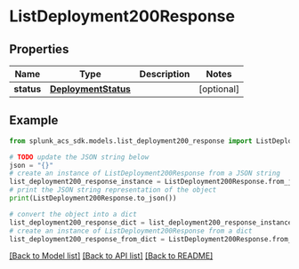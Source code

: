 # ListDeployment200Response


## Properties

Name | Type | Description | Notes
------------ | ------------- | ------------- | -------------
**status** | [**DeploymentStatus**](DeploymentStatus.md) |  | [optional] 

## Example

```python
from splunk_acs_sdk.models.list_deployment200_response import ListDeployment200Response

# TODO update the JSON string below
json = "{}"
# create an instance of ListDeployment200Response from a JSON string
list_deployment200_response_instance = ListDeployment200Response.from_json(json)
# print the JSON string representation of the object
print(ListDeployment200Response.to_json())

# convert the object into a dict
list_deployment200_response_dict = list_deployment200_response_instance.to_dict()
# create an instance of ListDeployment200Response from a dict
list_deployment200_response_from_dict = ListDeployment200Response.from_dict(list_deployment200_response_dict)
```
[[Back to Model list]](../README.md#documentation-for-models) [[Back to API list]](../README.md#documentation-for-api-endpoints) [[Back to README]](../README.md)


